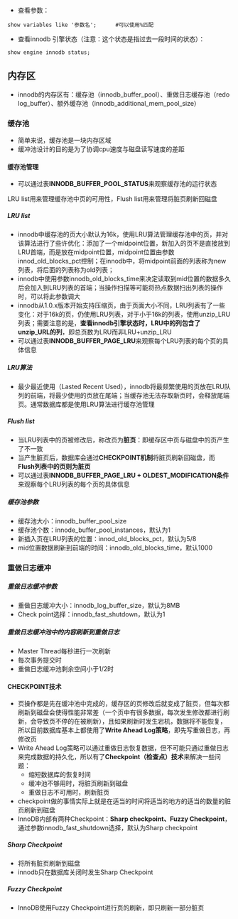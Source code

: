 ### 

- 查看参数：

```
show variables like '参数名';		#可以使用%匹配
```

- 查看innodb 引擎状态（注意：这个状态是指过去一段时间的状态）：

```
show engine innodb status;
```

## 内存区

- innodb的内存区有：缓存池（innodb_buffer_pool）、重做日志缓存池（redo log_buffer）、额外缓存池（innodb_additional_mem_pool_size）

### 缓存池

- 简单来说，缓存池是一块内存区域
- 缓冲池设计的目的是为了协调cpu速度与磁盘读写速度的差距

#### 缓存池管理

- 可以通过表**INNODB_BUFFER_POOL_STATUS**来观察缓存池的运行状态

LRU list用来管理缓存池中页的可用性，Flush list用来管理将脏页刷新回磁盘

##### LRU list

- innodb中缓存池的页大小默认为16k，使用LRU算法管理缓存池中的页，并对该算法进行了些许优化：添加了一个midpoint位置，新加入的页不是直接放到LRU首端，而是放在midpoint位置，midpoint位置由参数innod_old_blocks_pct控制；在innodb中，将midpoint前面的列表称为new列表，将后面的列表称为old列表；
- innodb中使用参数innodb_old_blocks_time来决定读取到mid位置的数据多久后会加入到LRU列表的首端；当操作扫描等可能将热点数据扫出列表的操作时，可以将此参数调大
- innodb从1.0.x版本开始支持压缩页，由于页面大小不同，LRU列表有了一些变化：对于16k的页，仍使用LRU列表，对于小于16k的列表，使用unzip_LRU列表；需要注意的是，**查看innodb引擎状态时，LRU中的列包含了unzip_URL的列**，即总页数为LRU而非LRU+unzip_LRU
- 可以通过表**INNODB_BUFFER_PAGE_LRU**来观察每个LRU列表的每个页的具体信息

##### LRU算法

- 最少最近使用（Lasted Recent Used），innodb将最频繁使用的页放在LRU队列的前端，将最少使用的页放在尾端；当缓存池无法存取新页时，会释放尾端页。通常数据库都是使用LRU算法进行缓存池管理

##### Flush list

- 当LRU列表中的页被修改后，称改页为**脏页**：即缓存区中页与磁盘中的页产生了不一致
- 当产生脏页后，数据库会通过**CHECKPOINT机制**将脏页刷新回磁盘，而**Flush列表中的页则为脏页**
- 可以通过表**INNODB_BUFFER_PAGE_LRU + OLDEST_MODIFICATION条件**来观察每个LRU列表的每个页的具体信息

##### 缓存池参数

- 缓存池大小：innodb_buffer_pool_size
- 缓存池个数：innode_buffer_pool_instances，默认为1
- 新插入页在LRU列表的位置：innod_old_blocks_pct，默认为5/8
- mid位置数据刷新到前端的时间：innodb_old_blocks_time，默认1000

### 重做日志缓冲

##### 重做日志缓冲参数

- 重做日志缓冲大小：innodb_log_buffer_size，默认为8MB
- Check point选择：innodb_fast_shutdown，默认为1

##### 重做日志缓冲池中的内容刷新到重做日志

- Master Thread每秒进行一次刷新
- 每次事务提交时
- 重做日志缓冲池剩余空间小于1/2时

#### CHECKPOINT技术

- 页操作都是先在缓冲池中完成的，缓存区的页修改后就变成了脏页，但每次都刷新到磁盘会使得性能非常差（一个页中有很多数据，每次发生修改都进行刷新，会导致页不停的在被刷新），且如果刷新时发生宕机，数据将不能恢复，所以目前数据库基本上都使用了**Write Ahead Log策略**，即先写重做日志，再修改页
- Write Ahead Log策略可以通过重做日志恢复数据，但不可能只通过重做日志来完成数据的持久化，所以有了**Checkpoint（检查点）技术**来解决一些问题：
  - 缩短数据库的恢复时间
  - 缓冲池不够用时，将脏页刷新到磁盘
  - 重做日志不可用时，刷新脏页
- checkpoint做的事情实际上就是在适当的时间将适当的地方的适当的数量的脏页刷新到磁盘
- InnoDB内部有两种Checkpoint：**Sharp checkpoint、Fuzzy Checkpoint**，通过参数innodb_fast_shutdown选择，默认为Sharp checkpoint

##### Sharp Checkpoint

- 将所有脏页刷新到磁盘
- innodb只在数据库关闭时发生Sharp Checkpoint

##### Fuzzy Checkpoint

- InnoDB使用Fuzzy Checkpoint进行页的刷新，即只刷新一部分脏页






